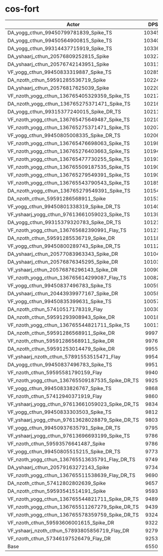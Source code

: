 # cos-fort
| Actor | DPS | Increase |
|---|:---:|:---:|
|DA_yogg_cthun_99450799781839_Spike_TS|103457|57.94%|
|DA_yogg_cthun_99450564900815_Spike_TS|103403|57.86%|
|DA_yogg_cthun_99314437715919_Spike_TS|103363|57.79%|
|DA_yshaarj_cthun_20576809252815_Spike|103274|57.66%|
|DA_yshaarj_cthun_20576742143951_Spike|103118|57.42%|
|VF_yogg_cthun_99450833319887_Spike_TS|102859|57.02%|
|DA_nzoth_cthun_59591285536719_Spike|102249|56.09%|
|DA_yshaarj_cthun_20576817625039_Spike|102204|56.02%|
|VF_nzoth_yogg_cthun_136765405329359_Spike_TS|102172|55.98%|
|DA_nzoth_yogg_cthun_136765275371471_Spike_TS|102169|55.97%|
|DA_yogg_cthun_99315377240015_Spike_DR_TS|102114|55.89%|
|VF_nzoth_yogg_cthun_136765475649487_Spike_TS|102104|55.87%|
|VF_nzoth_yogg_cthun_136765275371471_Spike_TS|102073|55.82%|
|VF_yogg_cthun_99450805008335_Spike_DR_TS|102068|55.82%|
|VF_nzoth_yogg_cthun_136765476698063_Spike_TS|101987|55.69%|
|VF_nzoth_yogg_cthun_136765276403663_Spike_TS|101948|55.63%|
|VF_nzoth_yogg_cthun_136765477730255_Spike_TS|101935|55.61%|
|VF_nzoth_yogg_cthun_136765509187535_Spike_TS|101906|55.57%|
|VF_nzoth_yogg_cthun_136765279549391_Spike_TS|101905|55.57%|
|VF_nzoth_yogg_cthun_136765543790543_Spike_TS|101850|55.48%|
|DA_nzoth_yogg_cthun_136765279549391_Spike_TS|101549|55.02%|
|DA_nzoth_cthun_59591286568911_Spike|101536|55.00%|
|VF_yogg_cthun_99450801338319_Spike_DR_TS|101407|54.81%|
|VF_yshaarj_yogg_cthun_97613661059023_Spike_TS|101395|54.79%|
|DA_yogg_cthun_99315379320783_Spike_DR_TS|101213|54.51%|
|VF_nzoth_yogg_cthun_136765682390991_Flay_TS|101210|54.51%|
|DA_nzoth_cthun_59591285536719_Spike_DR|101182|54.46%|
|VF_yogg_cthun_99450800289743_Spike_DR_TS|101124|54.38%|
|DA_yshaarj_cthun_20577083963343_Spike_DR|101048|54.26%|
|DA_yshaarj_cthun_20576876345295_Spike_DR|101034|54.24%|
|VF_yshaarj_cthun_20576876296143_Spike_DR|100907|54.04%|
|VF_nzoth_yogg_cthun_136765614299087_Flay_TS|100821|53.91%|
|VF_yogg_cthun_99450837496783_Spike_TS|100598|53.57%|
|DA_yshaarj_cthun_20443939977167_Spike_DR|100586|53.55%|
|VF_yogg_cthun_99450835399631_Spike_TS|100578|53.54%|
|DA_nzoth_cthun_57410517178319_Flay|100308|53.13%|
|DA_nzoth_cthun_59591293908943_Spike_DR|100182|52.94%|
|VF_nzoth_yogg_cthun_136765544821711_Spike_TS|100115|52.84%|
|DA_nzoth_cthun_59591286568911_Spike_DR|99974|52.62%|
|VF_nzoth_cthun_59591286568911_Spike_DR|99769|52.31%|
|DA_nzoth_cthun_59591253014479_Spike_DR|99558|51.99%|
|VF_yshaarj_nzoth_cthun_57891553515471_Flay|99545|51.97%|
|DA_yogg_cthun_99450837496783_Spike_TS|99515|51.92%|
|VF_nzoth_cthun_59595581790159_Flay|99401|51.75%|
|VF_nzoth_yogg_cthun_136765509187535_Spike_DR_TS|99251|51.52%|
|VF_yogg_cthun_99450833826767_Spike_TS|98683|50.65%|
|VF_nzoth_cthun_57412940371919_Flay|98604|50.53%|
|VF_yshaarj_yogg_cthun_97613661059023_Spike_DR_TS|98343|50.13%|
|VF_yogg_cthun_99450833303503_Spike_TS|98122|49.79%|
|VF_yshaarj_yogg_cthun_97613628028879_Spike_DR_TS|98036|49.66%|
|VF_yogg_cthun_99450937635791_Spike_DR_TS|97957|49.54%|
|VF_yshaarj_yogg_cthun_97613696693199_Spike_TS|97869|49.41%|
|VF_nzoth_cthun_59593576641487_Spike|97861|49.39%|
|VF_yogg_cthun_99450805515215_Spike_DR_TS|97733|49.20%|
|VF_nzoth_yogg_cthun_136765513635791_Flay_DR_TS|97498|48.84%|
|DA_yshaarj_cthun_20579163272143_Spike|97345|48.61%|
|VF_nzoth_yogg_cthun_136765511538639_Flay_DR_TS|96901|47.93%|
|DA_nzoth_cthun_57412802802639_Spike|96570|47.42%|
|DA_nzoth_cthun_59593541514191_Spike|95938|46.46%|
|VF_nzoth_yogg_cthun_136765544821711_Spike_DR_TS|94892|44.86%|
|VF_nzoth_yogg_cthun_136765511267279_Spike_DR_TS|94397|44.11%|
|VF_nzoth_yogg_cthun_136765578359759_Spike_DR_TS|93248|42.35%|
|VF_nzoth_cthun_59593606001615_Spike_DR|93226|42.32%|
|VF_yshaarj_nzoth_cthun_57893805856719_Flay_DR|92797|41.66%|
|VF_nzoth_cthun_57346197526479_Flay_DR|92533|41.26%|
|Base|65505|0.00%|
